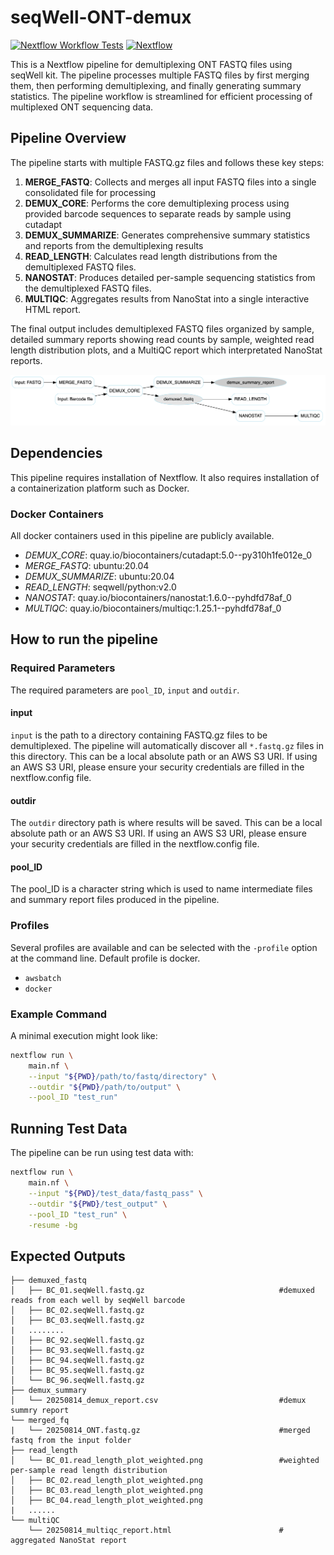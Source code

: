# seqWell-ONT-demux



[![Nextflow Workflow Tests](https://github.com/seqwell/seqWell-ONT-demux/actions/workflows/nextflow-ci.yml/badge.svg?branch=main)](https://github.com/seqwell/seqWell-ONT-demux/actions/workflows/nextflow-ci.yml?query=branch%3Amain)
[![Nextflow](https://img.shields.io/badge/Nextflow%20DSL2-%E2%89%A523.04.0-blue.svg)](https://www.nextflow.io/)



This is a Nextflow pipeline for demultiplexing ONT FASTQ files using seqWell kit. The pipeline processes multiple FASTQ files by first merging them, then performing demultiplexing, and finally generating summary statistics. The pipeline workflow is streamlined for efficient processing of multiplexed ONT sequencing data.

## Pipeline Overview

The pipeline starts with multiple FASTQ.gz files and follows these key steps:

1. **MERGE_FASTQ**: Collects and merges all input FASTQ files into a single consolidated file for processing
2. **DEMUX_CORE**: Performs the core demultiplexing process using provided barcode sequences to separate reads by sample using cutadapt
3. **DEMUX_SUMMARIZE**: Generates comprehensive summary statistics and reports from the demultiplexing results
4. **READ_LENGTH**: Calculates read length distributions from the demultiplexed FASTQ files.
5. **NANOSTAT**: Produces detailed per-sample sequencing statistics from the demultiplexed FASTQ files.
6. **MULTIQC**: Aggregates results from NanoStat into a single interactive HTML report.


The final output includes demultiplexed FASTQ files organized by sample, detailed summary reports showing read counts by sample, weighted read length distribution plots, and a MultiQC report which interpretated NanoStat reports.

![seqWell-ONT-demux](assets/ont_demux_workflow.png "seqWell ONT demux Process")

## Dependencies

This pipeline requires installation of Nextflow. It also requires installation of a containerization platform such as Docker.

### Docker Containers
All docker containers used in this pipeline are publicly available. 

- *DEMUX_CORE*: quay.io/biocontainers/cutadapt:5.0--py310h1fe012e_0
- *MERGE_FASTQ*: ubuntu:20.04
- *DEMUX_SUMMARIZE*: ubuntu:20.04
- *READ_LENGTH*: seqwell/python:v2.0
- *NANOSTAT*: quay.io/biocontainers/nanostat:1.6.0--pyhdfd78af_0
- *MULTIQC*: quay.io/biocontainers/multiqc:1.25.1--pyhdfd78af_0




## How to run the pipeline

### Required Parameters

The required parameters are `pool_ID`, `input`  and `outdir`.

#### input
`input` is the path to a directory containing FASTQ.gz files to be demultiplexed. The pipeline will automatically discover all `*.fastq.gz` files in this directory. This can be a local absolute path or an AWS S3 URI. If using an AWS S3 URI, please ensure your security credentials are filled in the nextflow.config file.


#### outdir
The `outdir` directory path is where results will be saved. This can be a local absolute path or an AWS S3 URI. If using an AWS S3 URI, please ensure your security credentials are filled in the nextflow.config file.

#### pool_ID
The pool_ID is a character string which is used to name intermediate files and summary report files produced in the pipeline. 

### Profiles

Several profiles are available and can be selected with the `-profile` option at the command line. Default profile is docker. 

- `awsbatch`
- `docker`


### Example Command

A minimal execution might look like:

```bash
nextflow run \
    main.nf \
    --input "${PWD}/path/to/fastq/directory" \
    --outdir "${PWD}/path/to/output" \
    --pool_ID "test_run"
```

## Running Test Data

The pipeline can be run using test data with:

```bash
nextflow run \
    main.nf \
    --input "${PWD}/test_data/fastq_pass" \
    --outdir "${PWD}/test_output" \
    --pool_ID "test_run" \
    -resume -bg
```



## Expected Outputs

```
├── demuxed_fastq
│   ├── BC_01.seqWell.fastq.gz                              #demuxed reads from each well by seqWell barcode
│   ├── BC_02.seqWell.fastq.gz
│   ├── BC_03.seqWell.fastq.gz
|   ........
│   ├── BC_92.seqWell.fastq.gz
│   ├── BC_93.seqWell.fastq.gz
│   ├── BC_94.seqWell.fastq.gz
│   ├── BC_95.seqWell.fastq.gz
│   └── BC_96.seqWell.fastq.gz
├── demux_summary
│   └── 20250814_demux_report.csv                           #demux summry report
└── merged_fq
|   └── 20250814_ONT.fastq.gz                               #merged fastq from the input folder
├── read_length
│   └── BC_01.read_length_plot_weighted.png                 #weighted per-sample read length distribution
│   ├── BC_02.read_length_plot_weighted.png
│   ├── BC_03.read_length_plot_weighted.png
│   ├── BC_04.read_length_plot_weighted.png                            
|   ......
└── multiQC
    └── 20250814_multiqc_report.html                        # aggregated NanoStat report
```

